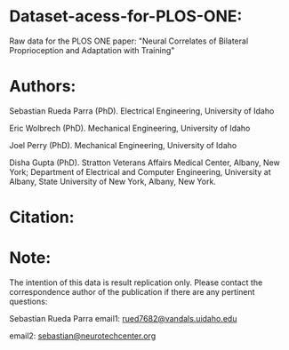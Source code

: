 # Dataset-acess-for-PLOS-ONE:

Raw data for the PLOS ONE paper: "Neural Correlates of Bilateral Proprioception and Adaptation with Training"

# Authors:
Sebastian Rueda Parra (PhD). Electrical Engineering, University of Idaho 

Eric Wolbrech (PhD). Mechanical Engineering, University of Idaho 

Joel Perry (PhD). Mechanical Engineering, University of Idaho

Disha Gupta (PhD). Stratton Veterans Affairs Medical Center, Albany, New York; Department of Electrical and Computer Engineering, University at Albany, State University of New York, Albany, New York.


# Citation:


# Note:

The intention of this data is result replication only. Please contact the correspondence author of the publication if there are any pertinent questions:

Sebastian Rueda Parra
email1: rued7682@vandals.uidaho.edu

email2: sebastian@neurotechcenter.org
